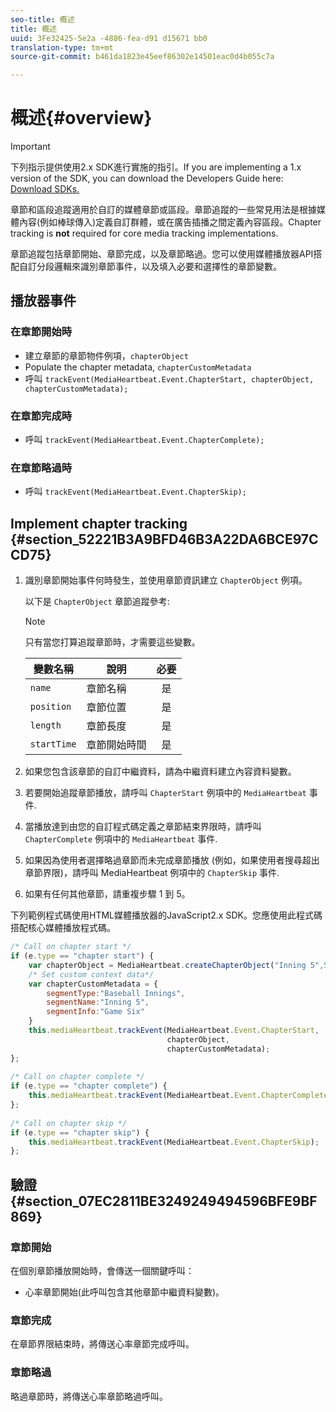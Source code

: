 ```yaml
---
seo-title: 概述
title: 概述
uuid: 3Fe32425-5e2a -4886-fea-d91 d15671 bb0
translation-type: tm+mt
source-git-commit: b461da1823e45eef86302e14501eac0d4b055c7a

---
```



# 概述{#overview}

>[!IMPORTANT]
>
>下列指示提供使用2.x SDK進行實施的指引。If you are implementing a 1.x version of the SDK, you can download the Developers Guide here: [Download SDKs.](../../sdk-implement/download-sdks.md)

章節和區段追蹤適用於自訂的媒體章節或區段。章節追蹤的一些常見用法是根據媒體內容(例如棒球傳入)定義自訂群體，或在廣告插播之間定義內容區段。Chapter tracking is **not** required for core media tracking implementations.

章節追蹤包括章節開始、章節完成，以及章節略過。您可以使用媒體播放器API搭配自訂分段邏輯來識別章節事件，以及填入必要和選擇性的章節變數。

## 播放器事件

### 在章節開始時

* 建立章節的章節物件例項，`chapterObject`
* Populate the chapter metadata, `chapterCustomMetadata`
* 呼叫 `trackEvent(MediaHeartbeat.Event.ChapterStart, chapterObject, chapterCustomMetadata);`

### 在章節完成時

* 呼叫 `trackEvent(MediaHeartbeat.Event.ChapterComplete);`

### 在章節略過時

* 呼叫 `trackEvent(MediaHeartbeat.Event.ChapterSkip);`

## Implement chapter tracking {#section_52221B3A9BFD46B3A22DA6BCE97CCD75}

1. 識別章節開始事件何時發生，並使用章節資訊建立 `ChapterObject` 例項。

   以下是 `ChapterObject` 章節追蹤參考:

   >[!NOTE]
   >
   >只有當您打算追蹤章節時，才需要這些變數。

   | 變數名稱 | 說明 | 必要 |
   | --- | --- | :---: |
   | `name` | 章節名稱 | 是 |
   | `position` | 章節位置 | 是 |
   | `length` | 章節長度 | 是 |
   | `startTime` | 章節開始時間 | 是 |

1. 如果您包含該章節的自訂中繼資料，請為中繼資料建立內容資料變數。
1. 若要開始追蹤章節播放，請呼叫 `ChapterStart` 例項中的 `MediaHeartbeat` 事件.
1. 當播放達到由您的自訂程式碼定義之章節結束界限時，請呼叫 `ChapterComplete` 例項中的 `MediaHeartbeat` 事件.
1. 如果因為使用者選擇略過章節而未完成章節播放 (例如，如果使用者搜尋超出章節界限)，請呼叫 MediaHeartbeat 例項中的 `ChapterSkip` 事件.
1. 如果有任何其他章節，請重複步驟 1 到 5。

下列範例程式碼使用HTML媒體播放器的JavaScript2.x SDK。您應使用此程式碼搭配核心媒體播放程式碼。

```js
/* Call on chapter start */ 
if (e.type == "chapter start") { 
    var chapterObject = MediaHeartbeat.createChapterObject("Inning 5",5,500,2500); 
    /* Set custom context data*/ 
    var chapterCustomMetadata = { 
        segmentType:"Baseball Innings", 
        segmentName:"Inning 5", 
        segmentInfo:"Game Six" 
    } 
    this.mediaHeartbeat.trackEvent(MediaHeartbeat.Event.ChapterStart,  
                                   chapterObject,  
                                   chapterCustomMetadata); 
}; 
 
/* Call on chapter complete */ 
if (e.type == "chapter complete") { 
    this.mediaHeartbeat.trackEvent(MediaHeartbeat.Event.ChapterComplete); 
}; 
 
/* Call on chapter skip */ 
if (e.type == "chapter skip") { 
    this.mediaHeartbeat.trackEvent(MediaHeartbeat.Event.ChapterSkip); 
}; 
```

## 驗證 {#section_07EC2811BE3249249494596BFE9BF869}

### 章節開始

在個別章節播放開始時，會傳送一個關鍵呼叫：

* 心率章節開始(此呼叫包含其他章節中繼資料變數)。

### 章節完成

在章節界限結束時，將傳送心率章節完成呼叫。

### 章節略過

略過章節時，將傳送心率章節略過呼叫。
